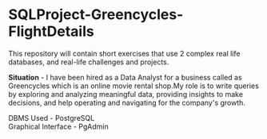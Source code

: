 # SQLProject-Greencycles-FlightDetails
This repository will contain short exercises that use 2 complex real life databases, and real-life challenges and projects. </br>

**Situation** - I have been hired as a Data Analyst for a business called as Greencycles which is an online movie rental shop.My role is to write queries by exploring and analyzing meaningful data, providing insights to make decisions, and help operating and navigating for the company's growth. 

DBMS Used - PostgreSQL </br>
Graphical Interface - PgAdmin </br>

